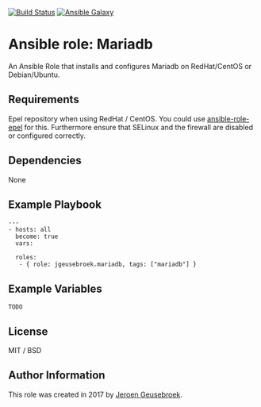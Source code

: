 [![Build Status](https://travis-ci.org/jgeusebroek/ansible-role-mariadb.svg?branch=master)](https://travis-ci.org/jgeusebroek/ansible-role-mariadb)
[![Ansible Galaxy](https://img.shields.io/badge/ansible--galaxy-jgeusebroek.mariadb-blue.svg)](https://galaxy.ansible.com/jgeusebroek/mariadb)

# Ansible role: Mariadb

An Ansible Role that installs and configures Mariadb on RedHat/CentOS or Debian/Ubuntu.

## Requirements

Epel repository when using RedHat / CentOS. You could use [ansible-role-epel](https://galaxy.ansible.com/detail#/role/6522) for this.
Furthermore ensure that SELinux and the firewall are disabled or configured correctly.

## Dependencies

None

## Example Playbook

    ---
    - hosts: all
      become: true
      vars:

      roles:
       - { role: jgeusebroek.mariadb, tags: ["mariadb"] }

## Example Variables

    TODO

## License

MIT / BSD

## Author Information

This role was created in 2017 by [Jeroen Geusebroek](http://jeroengeusebroek.nl/).
